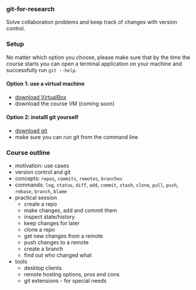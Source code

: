 ### git-for-research

Solve collaboration problems and keep track of changes with version control.

### Setup

No matter which option you choose, please make sure that by the time the course starts you can open a terminal application on your machine and successfully run `git --help`.

#### Option 1: use a virtual machine

* [download VirtualBox](https://www.virtualbox.org/wiki/Downloads)
* download the course VM (coming soon)

#### Option 2: installl git yourself

* [download git](https://git-scm.com/downloads)
* make sure you can run git from the command line

### Course outline

* motivation: use cases
* version control and git
* concepts: `repos`, `commits`, `remotes`, `branches`
* commands: `log`, `status`, `diff`, `add`, `commit`, `stash`, `clone`, `pull`, `push`, `rebase`, `branch`, `blame`
* practical session
    * create a repo
    * make changes, add and commit them
    * inspect state/history
    * keep changes for later
    * clone a repo
    * get new changes from a remote
    * push changes to a remote
    * create a branch
    * find out who changed what
* tools
    * desktop clients
    * remote hosting options, pros and cons
    * git extensions - for special needs
